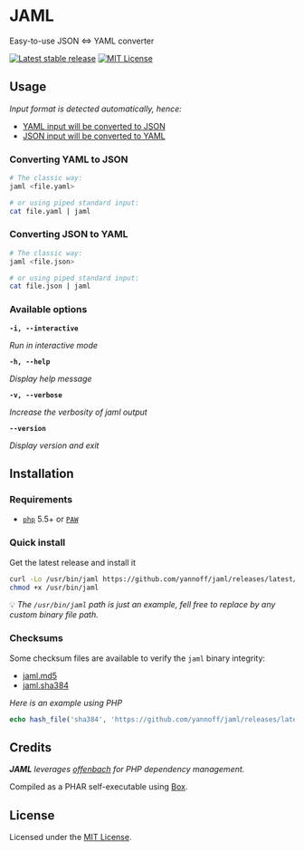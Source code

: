 # JAML

Easy-to-use JSON <=> YAML converter

[![Latest stable release](https://img.shields.io/badge/Release-1.3.0-blue)](https://github.com/yannoff/jaml/releases/latest "Latest stable release")
[![MIT License](https://img.shields.io/badge/License-MIT-lightgrey)](https://github.com/yannoff/jaml/blob/master/LICENSE "MIT License")

## Usage

_Input format is detected automatically, hence:_

- [YAML input will be converted to JSON](#converting-yaml-to-json)
- [JSON input will be converted to YAML](#converting-json-to-yaml)

### Converting YAML to JSON

```bash
# The classic way:
jaml <file.yaml>

# or using piped standard input:
cat file.yaml | jaml
```

### Converting JSON to YAML

```bash
# The classic way:
jaml <file.json>

# or using piped standard input:
cat file.json | jaml
```

### Available options

**`-i, --interactive`**

*Run in interactive mode*

**`-h, --help`**

*Display help message*

**`-v, --verbose`**

*Increase the verbosity of jaml output*

**`--version`**

*Display version and exit*

## Installation

### Requirements

- [`php`](https://www.php.net/) 5.5+ or [`PAW`](https://github.com/yannoff/p-a-w)

### Quick install

Get the latest release and install it

```bash
curl -Lo /usr/bin/jaml https://github.com/yannoff/jaml/releases/latest/download/jaml
chmod +x /usr/bin/jaml
```

:bulb: _The `/usr/bin/jaml` path is just an example, fell free to replace by any custom binary file path._

### Checksums

Some checksum files are available to verify the `jaml` binary integrity:

- [jaml.md5](https://github.com/yannoff/jaml/releases/latest/download/jaml.md5)
- [jaml.sha384](https://github.com/yannoff/jaml/releases/latest/download/jaml.sha384)

_Here is an example using PHP_

```php
echo hash_file('sha384', 'https://github.com/yannoff/jaml/releases/latest/download/jaml');
```

## Credits

_**JAML** leverages [offenbach](https://github.com/yannoff/offenbach) for PHP dependency management._

Compiled as a PHAR self-executable using [Box](https://github.com/box-project/box2).

## License

Licensed under the [MIT License](LICENSE).
